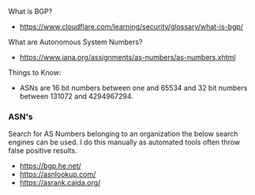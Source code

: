 What is BGP?
- https://www.cloudflare.com/learning/security/glossary/what-is-bgp/

What are Autonomous System Numbers?
- https://www.iana.org/assignments/as-numbers/as-numbers.xhtml

Things to Know:
- ASNs are 16 bit numbers between one and 65534 and 32 bit numbers between 131072 and 4294967294.

### ASN's
Search for AS Numbers belonging to an organization the below search engines can be used. I do this manually as automated tools often throw false positive results.
- https://bgp.he.net/
- https://asnlookup.com/
- https://asrank.caida.org/
